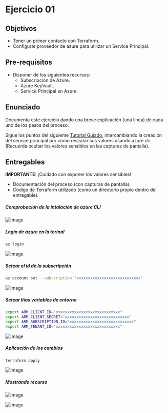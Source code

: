 # Ejercicio 01

## Objetivos

- Tener un primer contacto con Terraform.
- Configurar proveedor de azure para utilizar un Service Principal.

## Pre-requisitos

- Disponer de los siguientes recursos:
  - Subscripción de Azure.
  - Azure KeyVault.
  - Service Principal en Azure.

## Enunciado

Documenta este ejercicio dando una breve explicación (una línea) de cada uno de los pasos del proceso.

Sigue los puntos del siguiente [Tutorial Guiado][GuidedDoc], intercambiando la creación del service principal por cómo rescatar sus valores usando azure cli. (Recuerda ocultar los valores sensibles en las capturas de pantalla).

[GuidedDoc]: https://developer.hashicorp.com/terraform/tutorials/azure-get-started/azure-build

## Entregables

**IMPORTANTE:** ¡Cuidado con exponer los valores sensibles!

- Documentación del proceso (con capturas de pantalla).
- Código de Terraform utilizado (como un directorio propio dentro del entregable).


##### Comprobación de la intalación de azure CLI

![image](https://github.com/user-attachments/assets/58459fcd-afee-4737-84c5-3895b8df8ffa)

##### Login de azure en la terinal

```bash
az login
```

![image](https://github.com/user-attachments/assets/57c480a9-90d1-41de-810c-1bf4db5f7714)

##### Setear el id de la subscripción

```bash
az account set --subscription "xxxxxxxxxxxxxxxxxxxxxxxxxxxx"
```

![image](https://github.com/user-attachments/assets/fe5281b0-f4bc-441f-a29e-f3add2368950)

##### Setear lñas variables de entorno

```bash
export ARM_CLIENT_ID="xxxxxxxxxxxxxxxxxxxxxxxxxxxx"
export ARM_CLIENT_SECRET="xxxxxxxxxxxxxxxxxxxxxxxxxxxx"
export ARM_SUBSCRIPTION_ID="xxxxxxxxxxxxxxxxxxxxxxxxxxxx"
export ARM_TENANT_ID="xxxxxxxxxxxxxxxxxxxxxxxxxxxx"
```


![image](https://github.com/user-attachments/assets/3204eb7a-e956-44aa-88e8-a18b35ff0bc3)

##### Aplicación de los cambios

```bash
terraform apply
```

![image](https://github.com/user-attachments/assets/923230ea-17b1-4f7b-8e16-2a1d45d9e7da)

##### Mostrando recurso 

![image](https://github.com/user-attachments/assets/6ba8a2ae-c580-4b73-bc7e-bd29d440c8ec)


![image](https://github.com/user-attachments/assets/57e055a8-dafc-4744-b809-c7bb2ea321bb)




